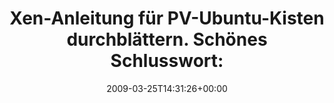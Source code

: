 ---
retweeted: false
source: <a href="http://twitter.com" rel="nofollow">Twitter Web Client</a>
entities:
  hashtags: []
  symbols: []
  user_mentions: []
  urls: []
display_text_range:
- '0'
- '118'
favorite_count: '0'
id_str: '1388182800'
truncated: false
retweet_count: '0'
id: '1388182800'
created_at: Wed Mar 25 14:31:26 +0000 2009
favorited: false
full_text: 'Xen-Anleitung für PV-Ubuntu-Kisten durchblättern. Schönes Schlusswort:
  "May their Linux beards remain long and uncut."'
lang: de
tags:
- pesos/twitter
date: '2009-03-25T14:31:26+00:00'
src: https://twitter.com/bascht/status/1388182800
original_url: https://twitter.com/bascht/status/1388182800
type: twitter_tweet
text: 'Xen-Anleitung für PV-Ubuntu-Kisten durchblättern. Schönes Schlusswort: "May
  their Linux beards remain long and uncut."'
title: 'Xen-Anleitung für PV-Ubuntu-Kisten durchblättern. Schönes Schlusswort: '

---